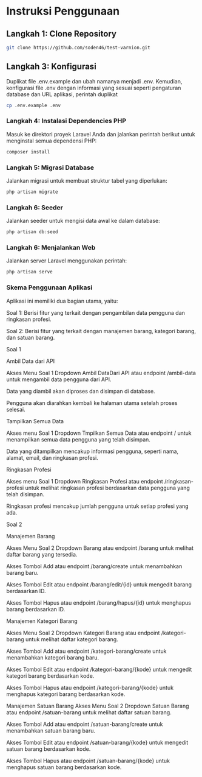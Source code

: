 # Instruksi Penggunaan


## Langkah 1: Clone Repository

```bash
git clone https://github.com/soden46/test-varnion.git
```

## Langkah 3: Konfigurasi
Duplikat file .env.example dan ubah namanya menjadi .env. Kemudian, konfigurasi file .env dengan informasi yang sesuai seperti pengaturan database dan URL aplikasi, perintah duplikat

```bash
cp .env.example .env
```

### Langkah 4: Instalasi Dependencies PHP
Masuk ke direktori proyek Laravel Anda dan jalankan perintah berikut untuk menginstal semua dependensi PHP:

```bash
composer install
```

### Langkah 5: Migrasi Database
Jalankan migrasi untuk membuat struktur tabel yang diperlukan:

```bash
php artisan migrate
```

### Langkah 6: Seeder
Jalankan seeder untuk mengisi data awal ke dalam database:

```bash
php artisan db:seed
```

### Langkah 6: Menjalankan Web
Jalankan server Laravel menggunakan perintah:

```bash
php artisan serve
```

### Skema Penggunaan Aplikasi
Aplikasi ini memiliki dua bagian utama, yaitu:

Soal 1: Berisi fitur yang terkait dengan pengambilan data pengguna dan ringkasan profesi.

Soal 2: Berisi fitur yang terkait dengan manajemen barang, kategori barang, dan satuan barang.

Soal 1

Ambil Data dari API

Akses Menu Soal 1 Dropdown Ambil DataDari API atau endpoint /ambil-data untuk mengambil data pengguna dari API.

Data yang diambil akan diproses dan disimpan di database.

Pengguna akan diarahkan kembali ke halaman utama setelah proses selesai.

Tampilkan Semua Data

Akses menu Soal 1 Dropdown Tmpilkan Semua Data atau endpoint /  untuk menampilkan semua data pengguna yang telah disimpan.

Data yang ditampilkan mencakup informasi pengguna, seperti nama, alamat, email, dan ringkasan profesi.

Ringkasan Profesi

Akses menu Soal 1 Dropdown Ringkasan Profesi atau endpoint /ringkasan-profesi untuk melihat ringkasan profesi berdasarkan data pengguna yang telah disimpan.

Ringkasan profesi mencakup jumlah pengguna untuk setiap profesi yang ada.

Soal 2

Manajemen Barang

Akses Menu Soal 2 Dropdown Barang atau endpoint /barang untuk melihat daftar barang yang tersedia.

Akses Tombol Add atau endpoint /barang/create untuk menambahkan barang baru.

Akses Tombol Edit atau endpoint /barang/edit/{id} untuk mengedit barang berdasarkan ID.

Akses Tombol Hapus atau endpoint /barang/hapus/{id} untuk menghapus barang berdasarkan ID.

Manajemen Kategori Barang

Akses Menu Soal 2 Dropdown Kategori Barang atau endpoint /kategori-barang untuk melihat daftar kategori barang.

Akses Tombol Add atau endpoint /kategori-barang/create untuk menambahkan kategori barang baru.

Akses Tombol Edit atau endpoint /kategori-barang/{kode} untuk mengedit kategori barang berdasarkan kode.

Akses Tombol Hapus atau endpoint /kategori-barang/{kode} untuk menghapus kategori barang berdasarkan kode.

Manajemen Satuan Barang
Akses Menu Soal 2 Dropdown Satuan Barang atau endpoint /satuan-barang untuk melihat daftar satuan barang.

Akses Tombol Add atau endpoint /satuan-barang/create untuk menambahkan satuan barang baru.

Akses Tombol Edit atau endpoint /satuan-barang/{kode} untuk mengedit satuan barang berdasarkan kode.

Akses Tombol Hapus atau endpoint /satuan-barang/{kode} untuk menghapus satuan barang berdasarkan kode.
